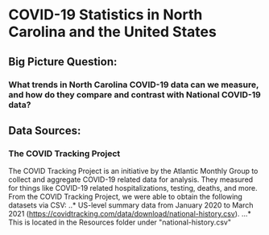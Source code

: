 # COVID-19 Statistics in North Carolina and the United States

## Big Picture Question:
### What trends in North Carolina COVID-19 data can we measure, and how do they compare and contrast with National COVID-19 data?

## Data Sources:
### The COVID Tracking Project
The COVID Tracking Project is an initiative by the Atlantic Monthly Group to collect and aggregate COVID-19 related data for analysis. They measured for things like COVID-19 related hospitalizations, testing, deaths, and more. From the COVID Tracking Project, we were able to obtain the following datasets via CSV:
..* US-level summary data from January 2020 to March 2021 (https://covidtracking.com/data/download/national-history.csv).
...* This is located in the Resources folder under "national-history.csv"
